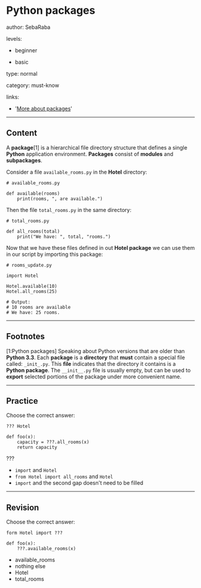 # Python packages
author: SebaRaba

levels:

  - beginner

  - basic

type: normal

category: must-know

links:

  - '[More about packages](https://code.tutsplus.com/tutorials/how-to-use-python-packages--cms-26000)'

---
## Content

A **package**[1] is a hierarchical file directory structure that defines a single **Python** application environment. **Packages** consist of **modules** and **subpackages**.

Consider a file `available_rooms.py` in the **Hotel** directory:

```
# available_rooms.py

def available(rooms)
    print(rooms, ", are available.")
```
Then the file `total_rooms.py` in the same directory:

```
# total_rooms.py

def all_rooms(total)
    print("We have: ", total, "rooms.")
```

Now that we have these files defined in out **Hotel package** we can use them in our script by importing this package:

```
# rooms_update.py

import Hotel

Hotel.available(10)
Hotel.all_rooms(25)

# Output:
# 10 rooms are available
# We have: 25 rooms.
```
---
## Footnotes

[1:Python packages]
Speaking about Python versions that are older  than **Python 3.3**. Each **package** is a **directory** that **must** contain a special file called: `_init_.py`. This **file** indicates that the directory it contains is a **Python package**. The `__init__.py` file is usually empty, but can be used to **export** selected portions of the package under more convenient name.

---
## Practice

Choose the correct answer:
```
??? Hotel

def foo(x):
    capacity = ???.all_rooms(x)
    return capacity
```
???

* `import` and `Hotel`
* `from Hotel import all_rooms` and `Hotel`
* `import` and the second gap doesn't need to be filled

---
## Revision

Choose the correct answer:
```
form Hotel import ???

def foo(x):
    ???.available_rooms(x)
```

* available_rooms
* nothing else
* Hotel
* total_rooms
